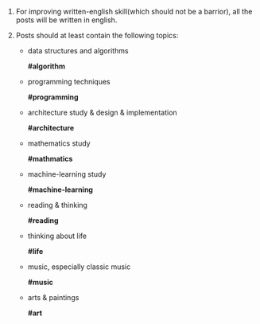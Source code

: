 1. For improving written-english skill(which should not be a barrior), all the posts will be written in english.

2. Posts should at least contain the following topics:

	- data structures and algorithms

		**#algorithm**

	- programming techniques

		**#programming**

	- architecture study & design & implementation

		**#architecture**

	- mathematics study

		**#mathmatics**

	- machine-learning study

		**#machine-learning**

	- reading & thinking

		**#reading**

	- thinking about life

		**#life**

	- music, especially classic music

		**#music**

	- arts & paintings

		**#art**
